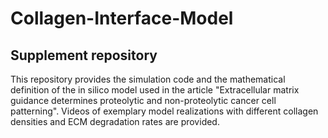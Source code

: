 # Collagen-Interface-Model
## Supplement repository
This repository provides the simulation code and the mathematical definition of the in silico model used in the article "Extracellular matrix guidance determines proteolytic and non-proteolytic cancer cell patterning". Videos of exemplary model realizations with different collagen densities and ECM degradation rates are provided.
